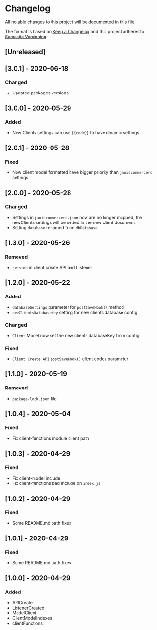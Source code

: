 # Changelog

All notable changes to this project will be documented in this file.

The format is based on [Keep a Changelog](http://keepachangelog.com/en/1.0.0/)
and this project adheres to [Semantic Versioning](http://semver.org/spec/v2.0.0.html).

## [Unreleased]

## [3.0.1] - 2020-06-18
### Changed
- Updated packages versions

## [3.0.0] - 2020-05-29
### Added
- New Clients settings can use `{{code}}` to have dinamic settings

## [2.0.1] - 2020-05-28
### Fixed
- Now client model formatted have bigger priority than `janiscommercerc` settings

## [2.0.0] - 2020-05-28
### Changed
- Settings in `janiscommercerc.json` now are no longer mapped, the newClients settings will be setted in the new client document
- Setting `database` renamed from `dbDatabase`

## [1.3.0] - 2020-05-26
### Removed
- `session` in client create API and Listener

## [1.2.0] - 2020-05-22
### Added
- `databaseSettings` parameter for `postSaveHook()` method
- `newClientsDatabaseKey` setting for new clients database config

### Changed
- `Client` Model now set the new clients databaseKey from config

### Fixed
- `Client Create API` `postSaveHook()` client codes parameter

## [1.1.0] - 2020-05-19
### Removed
- `package-lock.json` file

## [1.0.4] - 2020-05-04
### Fixed
- Fix client-functions module client path

## [1.0.3] - 2020-04-29
### Fixed
- Fix client-model include
- Fix client-functions bad include on `index.js`

## [1.0.2] - 2020-04-29
### Fixed
- Some README.md path fixes

## [1.0.1] - 2020-04-29
### Fixed
- Some README.md path fixes

## [1.0.0] - 2020-04-29
### Added
- APICreate
- ListenerCreated
- ModelClient
- ClientModelIndexes
- clientFunctions